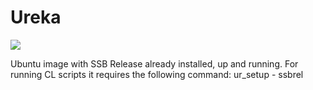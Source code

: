 # Ureka

[![](https://badge.imagelayers.io/gschnyder/ssbr:release.svg)](https://imagelayers.io/?images=gschnyder/ssbr:release 'Get your own badge on imagelayers.io')

Ubuntu image with SSB Release already installed, up and running.
For running CL scripts it requires the following command: ur_setup - ssbrel
